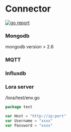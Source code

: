 # Connector

[![go report](https://goreportcard.com/badge/github.com/lishimeng/go-connector)](https://goreportcard.com/report/github.com/lishimeng/go-connector)

### Mongodb

mongodb version > 2.6

### MQTT

### Influxdb

### Lora server

/lora/test/env.go
```go
package test

var Host = "http://ip:port"
var Username = "xxxx"
var Password = "xxxx"
```